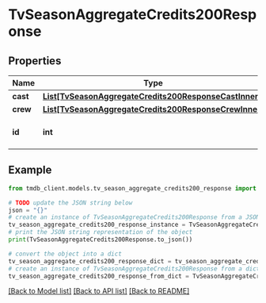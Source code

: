 # TvSeasonAggregateCredits200Response


## Properties

Name | Type | Description | Notes
------------ | ------------- | ------------- | -------------
**cast** | [**List[TvSeasonAggregateCredits200ResponseCastInner]**](TvSeasonAggregateCredits200ResponseCastInner.md) |  | [optional] 
**crew** | [**List[TvSeasonAggregateCredits200ResponseCrewInner]**](TvSeasonAggregateCredits200ResponseCrewInner.md) |  | [optional] 
**id** | **int** |  | [optional] [default to 0]

## Example

```python
from tmdb_client.models.tv_season_aggregate_credits200_response import TvSeasonAggregateCredits200Response

# TODO update the JSON string below
json = "{}"
# create an instance of TvSeasonAggregateCredits200Response from a JSON string
tv_season_aggregate_credits200_response_instance = TvSeasonAggregateCredits200Response.from_json(json)
# print the JSON string representation of the object
print(TvSeasonAggregateCredits200Response.to_json())

# convert the object into a dict
tv_season_aggregate_credits200_response_dict = tv_season_aggregate_credits200_response_instance.to_dict()
# create an instance of TvSeasonAggregateCredits200Response from a dict
tv_season_aggregate_credits200_response_from_dict = TvSeasonAggregateCredits200Response.from_dict(tv_season_aggregate_credits200_response_dict)
```
[[Back to Model list]](../README.md#documentation-for-models) [[Back to API list]](../README.md#documentation-for-api-endpoints) [[Back to README]](../README.md)


